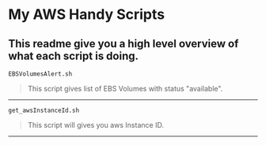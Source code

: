 # My AWS Handy Scripts

This readme give you a high level overview of what each script is doing.
---
`EBSVolumesAlert.sh`
>This script gives list of EBS Volumes with status "available".
---      
`get_awsInstanceId.sh`
>This script will gives you aws Instance ID.
--- 

